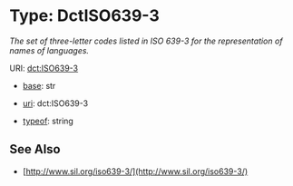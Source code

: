 # Type: DctISO639-3




_The set of three-letter codes listed in ISO 639-3 for the representation of names of languages._



URI: [dct:ISO639-3](http://purl.org/dc/terms/ISO639-3)

* [base](https://w3id.org/linkml/base): str

* [uri](https://w3id.org/linkml/uri): dct:ISO639-3


* [typeof](https://w3id.org/linkml/typeof): string







## See Also

* [http://www.sil.org/iso639-3/](http://www.sil.org/iso639-3/)


